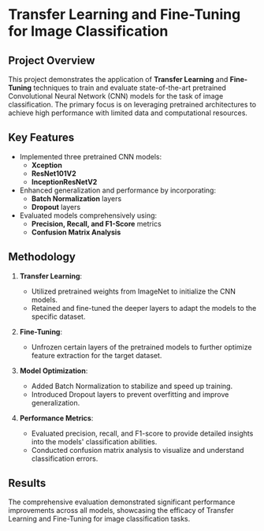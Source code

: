# Transfer Learning and Fine-Tuning for Image Classification

## Project Overview
This project demonstrates the application of **Transfer Learning** and **Fine-Tuning** techniques to train and evaluate state-of-the-art pretrained Convolutional Neural Network (CNN) models for the task of image classification. The primary focus is on leveraging pretrained architectures to achieve high performance with limited data and computational resources.

## Key Features
- Implemented three pretrained CNN models:
  - **Xception**
  - **ResNet101V2**
  - **InceptionResNetV2**
- Enhanced generalization and performance by incorporating:
  - **Batch Normalization** layers
  - **Dropout** layers
- Evaluated models comprehensively using:
  - **Precision, Recall, and F1-Score** metrics
  - **Confusion Matrix Analysis**

## Methodology
1. **Transfer Learning**:
   - Utilized pretrained weights from ImageNet to initialize the CNN models.
   - Retained and fine-tuned the deeper layers to adapt the models to the specific dataset.

2. **Fine-Tuning**:
   - Unfrozen certain layers of the pretrained models to further optimize feature extraction for the target dataset.

3. **Model Optimization**:
   - Added Batch Normalization to stabilize and speed up training.
   - Introduced Dropout layers to prevent overfitting and improve generalization.

4. **Performance Metrics**:
   - Evaluated precision, recall, and F1-score to provide detailed insights into the models' classification abilities.
   - Conducted confusion matrix analysis to visualize and understand classification errors.

## Results
The comprehensive evaluation demonstrated significant performance improvements across all models, showcasing the efficacy of Transfer Learning and Fine-Tuning for image classification tasks.



